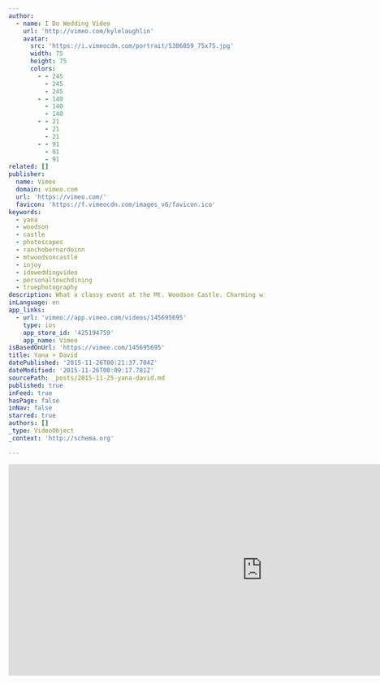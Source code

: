 ```yaml
---
author:
  - name: I Do Wedding Video
    url: 'http://vimeo.com/kylelaughlin'
    avatar:
      src: 'https://i.vimeocdn.com/portrait/5306059_75x75.jpg'
      width: 75
      height: 75
      colors:
        - - 245
          - 245
          - 245
        - - 140
          - 140
          - 140
        - - 21
          - 21
          - 21
        - - 91
          - 91
          - 91
related: []
publisher:
  name: Vimeo
  domain: vimeo.com
  url: 'https://vimeo.com/'
  favicon: 'https://f.vimeocdn.com/images_v6/favicon.ico'
keywords:
  - yana
  - woodson
  - castle
  - photoscapes
  - ranchobernardoinn
  - mtwoodsoncastle
  - injoy
  - idoweddingvideo
  - personaltouchdining
  - truephotography
description: What a classy event at the Mt. Woodson Castle. Charming with a nice old world feel. It was good that Yana and David decided to get married in late summer with plenty of sunshine. At some point the power went out and it took some time for the problem to be fixed...
inLanguage: en
app_links:
  - url: 'vimeo://app.vimeo.com/videos/145695695'
    type: ios
    app_store_id: '425194759'
    app_name: Vimeo
isBasedOnUrl: 'https://vimeo.com/145695695'
title: Yana + David
datePublished: '2015-11-26T00:21:37.704Z'
dateModified: '2015-11-26T00:09:17.781Z'
sourcePath: _posts/2015-11-25-yana-david.md
published: true
inFeed: true
hasPage: false
inNav: false
starred: true
authors: []
_type: VideoObject
_context: 'http://schema.org'

---
```

<iframe src="https://cdn.embedly.com/widgets/media.html?src=https%3A%2F%2Fplayer.vimeo.com%2Fvideo%2F145695695&amp;url=https%3A%2F%2Fvimeo.com%2F145695695&amp;image=http%3A%2F%2Fi.vimeocdn.com%2Fvideo%2F543988505_1280.jpg&amp;key=b7d04c9b404c499eba89ee7072e1c4f7&amp;type=text%2Fhtml&amp;schema=vimeo" width="1000" height="417" scrolling="no" frameborder="0" allowfullscreen="allowfullscreen" style=""></iframe>